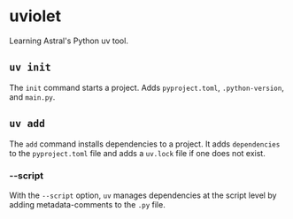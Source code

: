 # uviolet
Learning Astral's Python uv tool.

## `uv init`
The `init` command starts a project. Adds `pyproject.toml`, `.python-version`, and `main.py`.

## `uv add`
The `add` command installs dependencies to a project. It adds `dependencies` to the `pyproject.toml` file and adds a `uv.lock` file if one does not exist.

### --script
With the `--script` option, `uv` manages dependencies at the script level by adding metadata-comments to the `.py` file.
